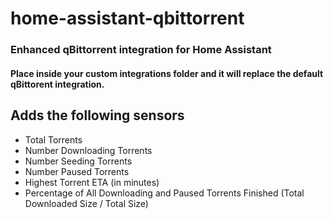 # home-assistant-qbittorrent
### Enhanced qBittorrent integration for Home Assistant
#### Place inside your custom integrations folder and it will replace the default qBittorent integration.


## Adds the following sensors
* Total Torrents
* Number Downloading Torrents
* Number Seeding Torrents
* Number Paused Torrents
* Highest Torrent ETA (in minutes)
* Percentage of All Downloading and Paused Torrents Finished (Total Downloaded Size / Total Size)
